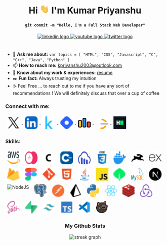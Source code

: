 #### <!-- Header -->

<div align="center">
  <h1>Hi
    <img src="./gif/hi.gif" width="30px" />
    I'm Kumar Priyanshu
  </h1>
  <h4><code>git commit -m "Hello, I'm a Full Stack Web Developer"</code></h4>
</div>

####

<div align="center">
  <a href="https://www.linkedin.com/in/kpriyanshu2003/" target="blank">
    <img src="https://img.shields.io/static/v1?message=LinkedIn&logo=linkedin&label=&color=0077B5&logoColor=white&labelColor=&style=for-the-badge" height="25" alt="linkedin logo" />
  </a>
  <a href="mailto:kpriyanshu2003@outlook.com" target="blank">
    <img src="https://img.shields.io/static/v1?message=Email&logo=Microsoft&label=&color=0078D4&logoColor=white&labelColor=&style=for-the-badge" height="25" alt="youtube logo" />
  </a>
  <a href="https://twitter.com/kpriyanshu2003" target="blank">
    <img src="https://img.shields.io/static/v1?message=X ( Twitter )&logo=x&label=&color=1DA1F2&logoColor=white&labelColor=&style=for-the-badge" height="25" alt="twitter logo" />
  </a>
</div>

# <!-- Introduction -->

- 💬 **Ask me about:** `var topics = [ "HTML", "CSS", "Javascript", "C", "C++", "Java", "Python" ]`
- 📫 **How to reach me:** [kpriyanshu2003@outlook.com](mailto:kpriyanshu2003@outlook.com)
- 📄 **Know about my work & experiences:** [resume](https://drive.google.com/file/d/1-zJ2OBriv3l1Y2ih8u6d8L0-rZJt6PNo/view?usp=drive_link)
- ✒️ **Fun fact:** Always trusting my intuition
- ☕ Feel Free ... to reach out to me if you have any sort of recommendations ! We will definitely discuss that over a cup of coffee

#### <!-- Social -->

<div align="left">
  <h3>Connect with me:</h3>
  <a href="https://twitter.com/kpriyansh2003" target="blank">
    <img src="./icons/twitter.svg" align="center" alt="kpriyansh2003" height="40" width="40" style="vectical-align:top; margin: 4px; padding: 2px; aspect-ration: 1/1" />
  </a>
  <a href="https://linkedin.com/in/kpriyanshu2003" target="blank">
    <img src="./icons/linkedin.svg" align="center" alt="kpriyanshu2003" height="40" width="40" style="vectical-align:top; margin: 4px; padding: 2px; aspect-ration: 1/1" />
  </a>
  <a href="https://kaggle.com/kpriyanshu2003" target="blank">
    <img src="./icons/kaggle.svg" align="center" alt="kpriyanshu2003" height="40" width="40" style="vectical-align:top; margin: 4px; padding: 2px; aspect-ration: 1/1" />
  </a>
  <a href="https://hashnode.com/@kpriyanshu" target="blank">
    <img src="./icons/hashnode.svg" align="center" alt="kpriyanshu" height="40" width="40" style="vectical-align:top; margin: 4px; padding: 2px; aspect-ration: 1/1" />
  </a>
  <a href="https://codeforces.com/profile/kpriyanshu2003" target="blank">
    <img src="./icons/codeforces.svg" align="center" alt="kpriyanshu2003" height="40" width="40" style="vectical-align:top; margin: 4px; padding: 2px; aspect-ration: 1/1" />
  </a>
  <a href="https://leetcode.com/u/kpriyanshu2003/" target="blank">
    <img src="./icons/leetcode.svg" align="center" alt="kpriyanshu2003" height="40" width="40" style="vectical-align:top; margin: 4px; padding: 2px; aspect-ration: 1/1" />
  </a>
  <a href="https://www.hackerrank.com/profile/kpriyanshu2003" target="blank">
    <img src="./icons/hackerrank.svg" align="center" alt="kpriyanshu2003" height="40" width="40" style="vectical-align:top; margin: 4px; padding: 2px; aspect-ration: 1/1" />
  </a>
</div>

#### <!-- Skills -->

<div align="left">
  <h3>Skills:</h3>
  <img src="./icons/aws.svg" alt="AWS" height="40" widht="40" style="vertical-align:top; margin:4px; padding: 2px; aspect-ratio:1/1" />
  <img src="./icons/appwrite.svg" alt="Appwrite" height="40" widht="40" style="vertical-align:top; margin:4px; padding: 2px; aspect-ratio:1/1" />
  <img src="./icons/c.svg" alt="C" height="40" widht="40" style="vertical-align:top; margin:4px; padding: 2px; aspect-ratio:1/1" />
  <img src="./icons/cpp.svg" alt="C++" height="40" widht="40" style="vertical-align:top; margin:4px; padding: 2px; aspect-ratio:1/1" />
  <img src="./icons/cloudinary.svg" alt="Cloudinary" height="40" widht="40" style="vertical-align:top; margin:4px; padding: 2px; aspect-ratio:1/1" />
  <img src="./icons/css.svg" alt="CSS" height="40" widht="40" style="vertical-align:top; margin:4px; padding: 2px; aspect-ratio:1/1" />
  <img src="./icons/docker.svg" alt="Docker" height="40" widht="40" style="vertical-align:top; margin:4px; padding: 2px; aspect-ratio:1/1" />
  <img src="./icons/directus.svg" alt="Directus" height="40" widht="40" style="vertical-align:top; margin:4px; padding: 2px; aspect-ratio:1/1" />
  <img src="./icons/express.svg" alt="ExpressJS" height="40" widht="40" style="vertical-align:top; margin:4px; padding: 2px; aspect-ratio:1/1" />
  <img src="./icons/firebase.svg" alt="Firebase" height="40" widht="40" style="vertical-align:top; margin:4px; padding: 2px; aspect-ratio:1/1" />
  <img src="./icons/figma.svg" alt="Figma" height="40" widht="40" style="vertical-align:top; margin:4px; padding: 2px; aspect-ratio:1/1" />
  <img src="./icons/git.svg" alt="Git" height="40" widht="40" style="vertical-align:top; margin:4px; padding: 2px; aspect-ratio:1/1" />
  <img src="./icons/html.svg" alt="HTML" height="40" widht="40" style="vertical-align:top; margin:4px; padding: 2px; aspect-ratio:1/1" />
  <img src="./icons/java.svg" alt="Java" height="40" widht="40" style="vertical-align:top; margin:4px; padding: 2px; aspect-ratio:1/1" />
  <img src="./icons/javascript.svg" alt="Javascript" height="40" widht="40" style="vertical-align:top; margin:4px; padding: 2px; aspect-ratio:1/1" />
  <img src="./icons/mongodb.svg" alt="MongoDB" height="40" widht="40" style="vertical-align:top; margin:4px; padding: 2px; aspect-ratio:1/1" />
  <img src="./icons/mysql.svg" alt="MySQL" height="40" widht="40" style="vertical-align:top; margin:4px; padding: 2px; aspect-ratio:1/1" />
  <img src="./icons/nextjs.svg" alt="NextJS" height="40" widht="40" style="vertical-align:top; margin:4px; padding: 2px; aspect-ratio:1/1" />
  <img src="./icons/node.svg" alt="NodeJS" height="40" widht="40" style="vertical-align:top; margin:4px; padding: 2px; aspect-ratio:1/1" />
  <img src="./icons/postgresql.svg" alt="PostgreSQL" height="40" widht="40" style="vertical-align:top; margin:4px; padding: 2px; aspect-ratio:1/1" />
  <img src="./icons/postman.svg" alt="Postman" height="40" widht="40" style="vertical-align:top; margin:4px; padding: 2px; aspect-ratio:1/1" />
  <img src="./icons/prisma.svg" alt="Prisma" height="40" widht="40" style="vertical-align:top; margin:4px; padding: 2px; aspect-ratio:1/1" />
  <img src="./icons/python.svg" alt="Python" height="40" widht="40" style="vertical-align:top; margin:4px; padding: 2px; aspect-ratio:1/1" />
  <img src="./icons/reactjs.svg" alt="ReactJS" height="40" widht="40" style="vertical-align:top; margin:4px; padding: 2px; aspect-ratio:1/1" />
  <img src="./icons/redis.svg" alt="Redis" height="40" widht="40" style="vertical-align:top; margin:4px; padding: 2px; aspect-ratio:1/1" />
  <img src="./icons/redux.svg" alt="Redux" height="40" widht="40" style="vertical-align:top; margin:4px; padding: 2px; aspect-ratio:1/1" />
  <img src="./icons/sass.svg" alt="Sass" height="40" widht="40" style="vertical-align:top; margin:4px; padding: 2px; aspect-ratio:1/1" />
  <img src="./icons/supabase.svg" alt="Supabase" height="40" widht="40" style="vertical-align:top; margin:4px; padding: 2px; aspect-ratio:1/1" />
  <img src="./icons/tailwind.svg" alt="Tailwind" height="40" widht="40" style="vertical-align:top; margin:4px; padding: 2px; aspect-ratio:1/1" />
  <img src="./icons/typescript.svg" alt="Typescript" height="40" widht="40" style="vertical-align:top; margin:4px; padding: 2px; aspect-ratio:1/1" />
  <img src="./icons/vscode.svg" alt="VSCode" height="40" widht="40" style="vertical-align:top; margin:4px; padding: 2px; aspect-ratio:1/1" />
  <img src="./icons/zustand.svg" alt="Zustand" height="40" widht="40" style="vertical-align:top; margin:4px; padding: 2px; aspect-ratio:1/1" />
</div>

#### <!-- Stats -->

<div align="center">
  <h3>My Github Stats</h3>
  <img src="https://streak-stats.demolab.com?user=kpriyanshu2003&locale=en&mode=daily&theme=dark&hide_border=false&border_radius=5&order=3"
  height="220" alt="streak graph" />
</div>

<!-- <h3 align="left">Support:</h3> -->
<!-- <p><a href="https://www.buymeacoffee.com/kpriyanshu"> <img align="center" src="https://cdn.buymeacoffee.com/buttons/v2/default-yellow.png" height="50" width="210" alt="kpriyanshu /></a></p> -->
